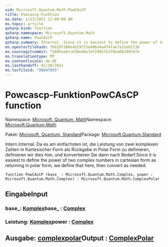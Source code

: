 ```yaml
---
uid: Microsoft.Quantum.Math.PowCAsCP
title: Powcascp-Funktion
ms.date: 1/23/2021 12:00:00 AM
ms.topic: article
qsharp.kind: function
qsharp.namespace: Microsoft.Quantum.Math
qsharp.name: PowCAsCP
qsharp.summary: Internal. Since it is easiest to define the power of two complex numbers in cartesian form as returning in polar form, we define that here, then convert as needed.
ms.openlocfilehash: fb629f360e4b19715e406d4a4f4fae7a31e81736
ms.sourcegitcommit: 71605ea9cc630e84e7ef29027e1f0ea06299747e
ms.translationtype: MT
ms.contentlocale: de-DE
ms.lasthandoff: 01/26/2021
ms.locfileid: "98847055"
---
```

# <a name="powcascp-function"></a><span data-ttu-id="0cb99-102">Powcascp-Funktion</span><span class="sxs-lookup"><span data-stu-id="0cb99-102">PowCAsCP function</span></span>

<span data-ttu-id="0cb99-103">Namespace: [Microsoft. Quantum. Math](xref:Microsoft.Quantum.Math)</span><span class="sxs-lookup"><span data-stu-id="0cb99-103">Namespace: [Microsoft.Quantum.Math](xref:Microsoft.Quantum.Math)</span></span>

<span data-ttu-id="0cb99-104">Paket: [Microsoft. Quantum. Standard](https://nuget.org/packages/Microsoft.Quantum.Standard)</span><span class="sxs-lookup"><span data-stu-id="0cb99-104">Package: [Microsoft.Quantum.Standard](https://nuget.org/packages/Microsoft.Quantum.Standard)</span></span>


<span data-ttu-id="0cb99-105">Intern.</span><span class="sxs-lookup"><span data-stu-id="0cb99-105">Internal.</span></span> <span data-ttu-id="0cb99-106">Da es am einfachsten ist, die Leistung von zwei komplexen Zahlen in Kartesischer Form als Rückgabe in Polar Form zu definieren, definieren wir dies hier, und konvertieren Sie dann nach Bedarf.</span><span class="sxs-lookup"><span data-stu-id="0cb99-106">Since it is easiest to define the power of two complex numbers in cartesian form as returning in polar form, we define that here, then convert as needed.</span></span>

```qsharp
function PowCAsCP (base_ : Microsoft.Quantum.Math.Complex, power : Microsoft.Quantum.Math.Complex) : Microsoft.Quantum.Math.ComplexPolar
```


## <a name="input"></a><span data-ttu-id="0cb99-107">Eingabe</span><span class="sxs-lookup"><span data-stu-id="0cb99-107">Input</span></span>

### <a name="base_--complex"></a><span data-ttu-id="0cb99-108">base_: [Komplex](xref:Microsoft.Quantum.Math.Complex)</span><span class="sxs-lookup"><span data-stu-id="0cb99-108">base_ : [Complex](xref:Microsoft.Quantum.Math.Complex)</span></span>




### <a name="power--complex"></a><span data-ttu-id="0cb99-109">Leistung: [Komplex](xref:Microsoft.Quantum.Math.Complex)</span><span class="sxs-lookup"><span data-stu-id="0cb99-109">power : [Complex](xref:Microsoft.Quantum.Math.Complex)</span></span>





## <a name="output--complexpolar"></a><span data-ttu-id="0cb99-110">Ausgabe: [complexpolar](xref:Microsoft.Quantum.Math.ComplexPolar)</span><span class="sxs-lookup"><span data-stu-id="0cb99-110">Output : [ComplexPolar](xref:Microsoft.Quantum.Math.ComplexPolar)</span></span>

